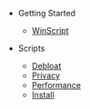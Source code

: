 - Getting Started

  - [WinScript](/)

- Scripts
  - [Debloat](debloat.md)
  - [Privacy](privacy.md)
  - [Performance](performance.md)
  - [Install](install.md)
